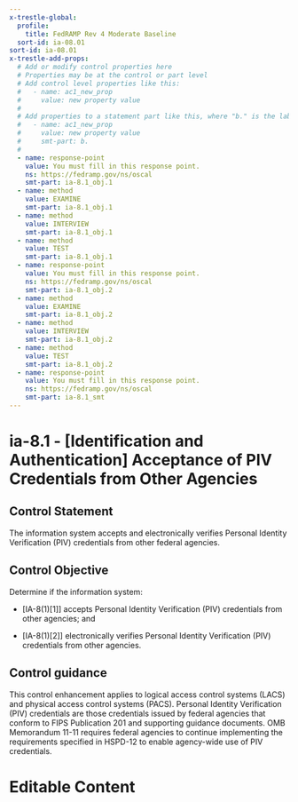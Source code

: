 ```yaml
---
x-trestle-global:
  profile:
    title: FedRAMP Rev 4 Moderate Baseline
  sort-id: ia-08.01
sort-id: ia-08.01
x-trestle-add-props:
  # Add or modify control properties here
  # Properties may be at the control or part level
  # Add control level properties like this:
  #   - name: ac1_new_prop
  #     value: new property value
  #
  # Add properties to a statement part like this, where "b." is the label of the target statement part
  #   - name: ac1_new_prop
  #     value: new property value
  #     smt-part: b.
  #
  - name: response-point
    value: You must fill in this response point.
    ns: https://fedramp.gov/ns/oscal
    smt-part: ia-8.1_obj.1
  - name: method
    value: EXAMINE
    smt-part: ia-8.1_obj.1
  - name: method
    value: INTERVIEW
    smt-part: ia-8.1_obj.1
  - name: method
    value: TEST
    smt-part: ia-8.1_obj.1
  - name: response-point
    value: You must fill in this response point.
    ns: https://fedramp.gov/ns/oscal
    smt-part: ia-8.1_obj.2
  - name: method
    value: EXAMINE
    smt-part: ia-8.1_obj.2
  - name: method
    value: INTERVIEW
    smt-part: ia-8.1_obj.2
  - name: method
    value: TEST
    smt-part: ia-8.1_obj.2
  - name: response-point
    value: You must fill in this response point.
    ns: https://fedramp.gov/ns/oscal
    smt-part: ia-8.1_smt
---
```


# ia-8.1 - \[Identification and Authentication\] Acceptance of PIV Credentials from Other Agencies

## Control Statement

The information system accepts and electronically verifies Personal Identity Verification (PIV) credentials from other federal agencies.

## Control Objective

Determine if the information system:

- \[IA-8(1)[1]\] accepts Personal Identity Verification (PIV) credentials from other agencies; and

- \[IA-8(1)[2]\] electronically verifies Personal Identity Verification (PIV) credentials from other agencies.

## Control guidance

This control enhancement applies to logical access control systems (LACS) and physical access control systems (PACS). Personal Identity Verification (PIV) credentials are those credentials issued by federal agencies that conform to FIPS Publication 201 and supporting guidance documents. OMB Memorandum 11-11 requires federal agencies to continue implementing the requirements specified in HSPD-12 to enable agency-wide use of PIV credentials.

# Editable Content

<!-- Make additions and edits below -->
<!-- The above represents the contents of the control as received by the profile, prior to additions. -->
<!-- If the profile makes additions to the control, they will appear below. -->
<!-- The above markdown may not be edited but you may edit the content below, and/or introduce new additions to be made by the profile. -->
<!-- If there is a yaml header at the top, parameter values may be edited. Use --set-parameters to incorporate the changes during assembly. -->
<!-- The content here will then replace what is in the profile for this control, after running profile-assemble. -->
<!-- The added parts in the profile for this control are below.  You may edit them and/or add new ones. -->
<!-- Each addition must have a heading either of the form ## Control my_addition_name -->
<!-- or ## Part a. (where the a. refers to one of the control statement labels.) -->
<!-- "## Control" parts are new parts added after the statement part. -->
<!-- "## Part" parts are new parts added into the top-level statement part with that label. -->
<!-- Subparts may be added with nested hash levels of the form ### My Subpart Name -->
<!-- underneath the parent ## Control or ## Part being added -->
<!-- See https://oscal-compass.github.io/compliance-trestle/tutorials/ssp_profile_catalog_authoring/ssp_profile_catalog_authoring for guidance. -->
